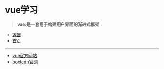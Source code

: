 # vue学习

> **vue:是一套用于构建用户界面的渐进式框架**

- [返回](https://code.aliyun.com/kangxianghui/studywrod/tree/master/%E5%A4%A7%E4%BA%8C%E5%AD%A6%E4%B9%A0%E7%9F%A5%E8%AF%86%E7%82%B9/web)
- [首页](https://code.aliyun.com/kangxianghui/studywrod/tree/master)

---

- [vue官方网站](https://cn.vuejs.org/)
- [bootcdn官网](https://www.bootcdn.cn/)
